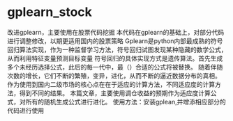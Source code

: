 # gplearn_stock
改进gplearn，主要使用在股票代码挖掘
本代码在gplearn的基础上，对部分代码进行调整修改，以期更适用国内的股票策略
Gplearn是python内部最成熟的符号回归算法实现，作为一种监督学习方法，符号回归试图发现某种隐藏的数学公式，从而利用特征变量预测目标变量
符号回归的具体实现方式是遗传算法。首先生成多个未经历选择公式，此后的每一代中，最（）合适的公式将被替换。
随着伴随次数的增长，它们不断的繁殖，变异，进化，从而不断的逼近数据分布的真相。
作为使用到国内二级市场的核心点在在于适应的计算方法，不同适应度的计算方法，得到不同的结果。
本篇文章，主要使用调仓收益的预期作为适应度计算公式，对所有的随机生成公式进行进化。
使用方法：安装gplean,并增添相应部分的代码进行使用
